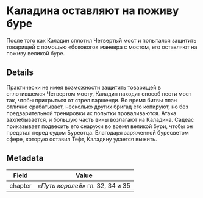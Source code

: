 # Каладина оставляют на поживу буре
После того как Каладин сплотил Четвертый мост и попытался защитить товарищей с помощью «бокового» маневра с мостом, его оставляют на поживу великой буре.

## Details
Практически не имея возможности защитить товарищей в сплотившемся Четвертом мосту, Каладин находит способ нести мост так, чтобы прикрыться от стрел паршенди. Во время битвы план отлично срабатывает, несколько других бригад его копируют, но без предварительной тренировки их попытки проваливаются. Атака захлебывается, и большую часть вины возлагают на Каладина. Садеас приказывает подвесить его снаружи во время великой бури, чтобы он предстал перед судом Буреотца. Благодаря заряженной буресветом сфере, которую оставил Тефт, Каладину удается выжить.

## Metadata
| Field | Value |
| ----- | ----- |
| chapter | *«Путь королей»* гл. 32, 34 и 35 |
